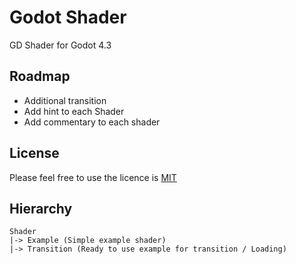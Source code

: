 
# Godot Shader

GD Shader for Godot 4.3


## Roadmap

- Additional transition
- Add hint to each Shader
- Add commentary to each shader

## License

Please feel free to use the licence is 
[MIT](https://choosealicense.com/licenses/mit/)

## Hierarchy

```text
Shader
|-> Example (Simple example shader)
|-> Transition (Ready to use example for transition / Loading)

```

